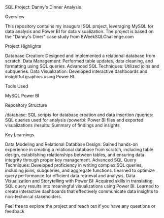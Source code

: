 SQL Project: Danny's Dinner Analysis

Overview

This repository contains my inaugural SQL project, leveraging MySQL for data analysis and Power BI for data visualization. The project is based on the "Danny's Diner" case study from 8WeekSQLChallenge.com

Project Highlights

Database Creation: Designed and implemented a relational database from scratch.
Data Management: Performed table updates, data cleaning, and formatting using SQL queries.
Advanced SQL Techniques: Utilized joins and subqueries.
Data Visualization: Developed interactive dashboards and insightful graphics using Power BI.

Tools Used

MySQL
Power BI

Repository Structure


/database: SQL scripts for database creation and data insertion
/queries: SQL queries used for analysis
/powerbi: Power BI files and exported visualizations
/results: Summary of findings and insights

Key Learnings


Data Modeling and Relational Database Design:
Gained hands-on experience in creating a relational database from scratch, including table design, establishing relationships between tables, and ensuring data integrity through proper key management.
Advanced SQL Query Techniques:
Developed proficiency in writing complex SQL queries, including joins, subqueries, and aggregate functions. Learned to optimize query performance for efficient data retrieval and analysis.
Data Visualization and Storytelling with Power BI:
Acquired skills in translating SQL query results into meaningful visualizations using Power BI. Learned to create interactive dashboards that effectively communicate data insights to non-technical stakeholders.


Feel free to explore the project and reach out if you have any questions or feedback
